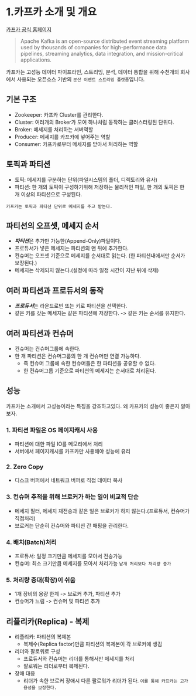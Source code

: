 # 1.카프카 소개 및 개요

[카프카 공식 홈페이지](https://kafka.apache.org/)

> Apache Kafka is an open-source distributed event streaming platform used by thousands of companies for high-performance data pipelines, streaming analytics, data integration, and mission-critical applications.


카프카는 고성능 데이터 파이프라인, 스트리밍, 분석, 데이터 통합을 위해 수천개의 회사에서 사용되는 오픈소스 기반의 `분산 이벤트 스트리밍 플랫폼`입니다.


## 기본 구조

* Zookeeper: 카프카 Cluster를 관리한다.
* Cluster: 여러개의 Broker가 모여 하나처럼 동작하는 클러스터링된 단위다. 
* Broker: 메세지를 처리하는 서버역할
* Producer: 메세지를 카프카에 넣어주는 역할
* Consumer: 카프카로부터 메세지를 받아서 처리하는 역할

## 토픽과 파티션
* 토픽: 메세지를 구분하는 단위(파일시스템의 폴더, 디렉토리와 유사)
* 파티션: 한 개의 토픽이 구성하기위해 저장하는 물리적인 파일, 한 개의 토픽은 한 개 이상의 파티션으로 구성된다.

`카프카는 토픽과 파티션 단위로 메세지를 주고 받는다.`

## 파티션의 오프셋, 메세지 순서
* ***파티션***은 추가만 가능한(Append-Only)파일이다.
* 프로듀서가 넣은 메세지는 파티션의 맨 뒤에 추가한다.
* 컨슈머는 오프셋 기준으로 메세지를 순서대로 읽는다. (한 파티션내에서만 순서가 보장된다.)
* 메세지는 삭제되지 않는다.(설정에 따라 일정 시간이 지난 뒤에 삭제)

## 여러 파티션과 프로듀서의 동작
* ***프로듀서***는 라운드로빈 또는 키로 파티션을 선택한다.
* 같은 키를 갖는 메세지는 같은 파티션에 저장한다. -> 같은 키는 순서를 유지한다.

## 여러 파티션과 컨슈머
* 컨슈머는 컨슈머그룹에 속한다.
* 한 개 파티션은 컨슈머그룹의 한 개 컨슈머만 연결 가능하다.
    * 즉 컨슈머 그룹에 속한 컨슈머들은 한 파티션을 공유할 수 없다.
    * 한 컨슈머그룹 기준으로 파티션의 메세지는 순서대로 처리된다. 

## 성능
카프카는 소개에서 고성능이라는 특징을 강조하고있다. 왜 카프카의 성능이 좋은지 알아보자.

### 1. 파티션 파일은 OS 페이지캐시 사용
* 파티션에 대한 파일 IO를 메모리에서 처리
* 서버에서 페이지캐시를 카프카만 사용해야 성능에 유리
### 2. Zero Copy
* 디스크 버퍼에서 네트워크 버퍼로 직접 데이터 복사
### 3. 컨슈머 추적을 위해 브로커가 하는 일이 비교적 단순
* 메세지 필터, 메세지 재전송과 같은 일은 브로커가 하지 않는다.(프로듀서, 컨슈머가 직접처리)
* 브로커는 단순히 컨슈머와 파티션 간 매핑을 관리한다.
### 4. 배치(Batch)처리
* 프로듀서: 일정 크기만큼 메세지를 모아서 전송가능
* 컨슈머: 최소 크기만큼 메세지를 모아서 처리가능
`낱개 처리보다 처리량 증가`
### 5. 처리량 증대(확장)이 쉬움
* 1개 장비의 용량 한계 -> 브로커 추가, 파티션 추가
* 컨슈머가 느림 -> 컨슈머 및 파티션 추가

## 리플리카(Replica) - 복제
* 리플리카: 파티션의 복제본
    * 복제수(Replica factor)만큼 파티션의 복제본이 각 브로커에 생김
* 리더와 팔로워로 구성
    * 프로듀서와 컨슈머는 리더를 통해서만 메세지를 처리
    * 팔로워는 리더로부터 복제된다.
* 장애 대응
    * 리더가 속한 브로커 장애시 다른 팔로워가 리더가 된다.
`이를 통해 카프카는 고가용성을 보장한다.`